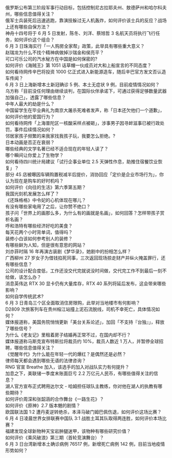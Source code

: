 俄罗斯公布第三阶段军事行动目标，包括控制尼古拉耶夫州、敖德萨州和哈尔科夫州，哪些信息值得关注？  
俄军士兵装死后迅速逃跑，靠演技躲过无人机轰炸，如何评价该士兵的反应？战场上还有哪些自保方法？  
神舟十四号将于 6 月 5 日发射，陈冬、刘洋、蔡旭哲 3 名航天员将执行飞行任务，如何评价这个组合？  
6 月 3 日珠海实行「一人购房全家帮」政策，此举具有哪些重大意义？  
赵瑞龙为什么不找个精神病做掉沙瑞金和侯亮平？  
可口可乐公司的汽水秘方在中国是如何保密的?  
如何评价《海贼王》第 1051 话草帽一伙成员对大和上船宣言的不同态度？  
如何看待网传辛巴将投资 1000 亿正式进入新能源造车，随后辛巴官方发文否认造车传闻？  
6 月 3 日上海新增本土新冠确诊 5 例、本土无症状 9 例，目前疫情情况如何？  
乌方称「目前没任何理由继续谈判，在国际伙伴承诺下，可通过获得足够数量武器加强自己」，透露了哪些信息？  
中年人最大的劫是什么？  
中国留学生在毕业典礼为南京大屠杀死难者发声，称「日本还欠他们一个道歉」，如何评价他的爱国行为？  
如何看待网传「上海普陀区一核酸采样点被砸」，涉事男子因寻衅滋事已被行政处罚，事件后续情况如何？  
邻居家孩子频繁的来我家找我孩子玩，我要怎么拒绝。?  
日本动画是否正在衰弱？  
哪些经典的文学名著已经不适合现在的年轻人读了？  
哪个瞬间让你爱上了生物学？  
如何看待四川统计局建议「试行企事业单位 2.5 天弹性作息，助推住宿餐饮业恢复」？  
部分 4S 店被曝因车辆购置税减半后提价，消协回应「定价是企业市场行为」，你认为现在是购车的好时机吗？  
如何评价《向往的生活》第六季第五期？  
我国光刻机发展怎么样了？  
《还珠格格》中令妃的心机体现在哪儿？  
有没有哪些家电用了之后，让你赞不绝口？  
孩子问「世界上的画那么多，为什么有的画就是名画」，如何回答？怎样带孩子赏析名画？  
呼和浩特有哪些经济好吃的美食？  
每天花两个小时背单词，值得吗？  
装修小白该如何参考别人的装修？  
有哪些鲜为人知，但是很有意思的网站？  
刘亦菲时隔 16 年再演古装剧《梦华录》，她剧中的扮相怎么样？  
广西柳州 27 岁女子为借钱掐死同事，三次返回现场掠走财产并纵火掩盖罪行，还有哪些信息？  
公司的设计配合度低，工作还没交代完就说没时间做，交代完工作不到最后一刻不给做，该怎么办？  
消息英伟达 RTX 30 显卡仍有大量库存，RTX 40 系列将延后发布，这会带来哪些影响？  
如何自学传统武术?  
6 月 3 日青岛三个区全面取消住房限购，此举对当地楼市有何影响？  
D2809 次旅客列车在贵州榕江站撞上泥石流脱线，司机不幸死亡，具体情况如何？  
媒体报道称，美国务院悄悄更新「美台关系论述」，加回「不支持『台独』」，释放了哪些信号？  
为什么《老友记》里租着房子结婚再正常不过，在国内却不行？  
媒体报道称马斯克宣布特斯拉将裁员约 10%，裁员人数近 1 万人，并暂停全球招聘，哪些信息值得关注？  
《觉醒年代》为什么能在年轻一代的爆红？是偶然还是必然？  
律师每天都会遇到哪些无语的法律咨询？  
RNG 官宣 Breathe 加入，该选手的加入对战队实力有何提升？  
加息之下，美联储一季度末账面巨亏 2.2 万亿元人民币，有哪些值得关注的信息？  
湖人官方宣布正式聘用达尔文 - 哈姆担任球队主教练，你对他在湖人的执教有哪些期待？  
如何评价周深和张韶涵的合作舞台《一路生花》？  
如何评价《原神》2.7 版本魈的剧情？  
欧国联法国 1:2 遭丹麦逆转绝杀，本泽马破门姆巴佩伤退，如何评价这场比赛？  
6 月 4 日凌晨世界女排联赛中国队 3:1 战胜土耳其队取得两连胜，如何评价本场比赛？  
福建发现全球新物种天宝岩肿腿迷甲，该物种有哪些研究价值？  
如何评价《乘风破浪》第三期（首轮竞演舞台）？  
6 月 3 日台湾新增本土确诊病例 76517 例，新增死亡病例 142 例，目前当地疫情形势如何？  
